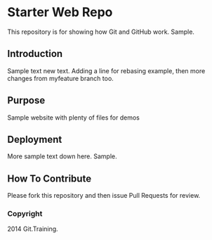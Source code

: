 # Starter Web Repo

This repository is for showing how Git and GitHub work. Sample.

## Introduction

Sample text new text. Adding a line for rebasing example, then more changes from myfeature branch too.

## Purpose

Sample website with plenty of files for demos

## Deployment

More sample text down here. Sample.

## How To Contribute

Please fork this repository and then issue Pull Requests for review.


### Copyright

2014 Git.Training.